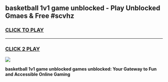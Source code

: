 
## basketball 1v1 game unblocked - Play Unblocked Gmaes & Free #scvhz
<h3>
<a href="https://news.freeplayer.one?title=basketball_1v1_game_unblocked&ref=03M">CLICK TO PLAY</a></h3>
<hr>

<h3>
<a href="https://news.freeplayer.one?title=basketball_1v1_game_unblocked&ref=03M">CLICK 2 PLAY</a>
  
</h3>

<a href="https://news.freeplayer.one?title=basketball_1v1_game_unblocked&ref=03M"><img src="https://clearcache.store/games.png"></a>


**basketball 1v1 game unblocked games unblocked: Your Gateway to Fun and Accessible Online Gaming**
